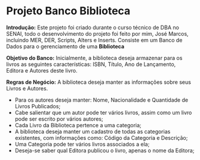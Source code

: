 # Projeto Banco Biblioteca #

**Introdução:** 
Este projeto foi criado durante o curso técnico de DBA no SENAI, todo o desenvolvimento do projeto foi feito por mim, José Marcos, incluindo MER, DER, Scripts, Alters e Inserts. Consiste em um Banco de Dados para o gerenciamento de uma **Biblioteca** 

**Objetivo do Banco:**
Inicialmente, a biblioteca deseja armazenar para os livros as seguintes características: ISBN, Título, Ano de Lançamento, Editora e Autores deste livro. 

**Regras de Negócio:**
A biblioteca deseja manter as informações sobre seus Livros e Autores.

- Para os autores deseja manter: Nome, Nacionalidade e Quantidade de Livros Publicados;
- Cabe salientar que um autor pode ter vários livros, assim como um livro pode ser escrito por vários autores; 
- Cada Livro da Biblioteca pertence a uma categoria; 
- A biblioteca deseja manter um cadastro de todas as categorias existentes, com informações como: Código da Categoria e Descrição; 
- Uma Categoria pode ter vários livros associados a ela;
- Deseja-se saber qual Editora publicou o livro, apenas o nome da Editora;

